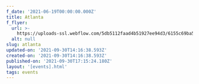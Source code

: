 ```yaml
---
f_date: '2021-06-19T00:00:00.000Z'
title: Atlanta
f_flyer:
  url: >-
    https://uploads-ssl.webflow.com/5db5112faad4b51927ee94d3/6155c69ba5cb709a289a2c65_IMG_2546.JPG
  alt: null
slug: atlanta
updated-on: '2021-09-30T14:16:38.593Z'
created-on: '2021-09-30T14:16:38.593Z'
published-on: '2021-09-30T17:15:24.180Z'
layout: '[events].html'
tags: events
---
```



